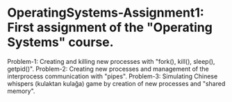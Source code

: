 # OperatingSystems-Assignment1: First assignment of the "Operating Systems" course.
Problem-1: Creating and killing new processes with "fork(), kill(), sleep(), getpid()".
Problem-2: Creating new processes and management of the interprocess communication with "pipes".
Problem-3: Simulating Chinese whispers (kulaktan kulağa) game by creation of new processes and "shared memory".
